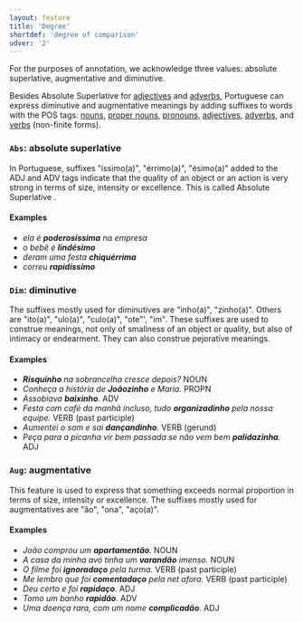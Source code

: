 ```yaml
---
layout: feature
title: 'Degree'
shortdef: 'degree of comparison'
udver: '2'
---
```


For the purposes of annotation, we acknowledge three values: absolute superlative, augmentative and diminutive.

Besides Absolute Superlative for [adjectives](u-pos/ADJ) and [adverbs](u-pos/ADV), Portuguese can express diminutive and augmentative meanings by adding suffixes to words with the POS tags: [nouns](u-pos/NOUN), [proper nouns](u-pos/PROPN), [pronouns](u-pos/PRON), [adjectives](u-pos/ADJ), [adverbs](u-pos/ADV), and [verbs](u-pos/VERB) (non-finite forms).

### <a name="Abs">`Abs`</a>: absolute superlative

In Portuguese, suffixes "íssimo(a)", "érrimo(a)", "ésimo(a)" added to the ADJ and ADV tags indicate that the quality of an object or an action is very strong in terms of size, intensity or excellence. This is called Absolute Superlative .

#### Examples

*  _ela é <b>poderosíssima</b> na empresa_
*  _o bebê é <b>lindésimo</b>_
*  _deram uma festa <b>chiquérrima</b>_
*  _correu <b>rapidíssimo</b>_


### <a name="Dim">`Dim`</a>: diminutive

The suffixes mostly used for diminutives are "inho(a)", "zinho(a)". Others are "ito(a)", "ulo(a)", "culo(a)", "ote"', "im". These suffixes are used to construe meanings, not only of smallness of an object or quality, but also of intimacy or endearment. They can also construe pejorative meanings. 

#### Examples

*  _<b>Risquinho</b> na sobrancelha cresce depois?_ NOUN
*  _Conheça a história de <b>Joãozinho</b> e Maria._ PROPN
*  _Assobiava <b>baixinho</b>._  ADV
*  _Festa com café da manhã incluso, tudo <b>organizadinho</b> pela nossa equipe._ VERB (past participle)
*  _Aumentei o som e sai <b>dançandinho</b>._ VERB (gerund)
*  _Peça para a picanha vir bem passada se não vem bem <b>palidazinha</b>._ ADJ


### <a name="Aug">`Aug`</a>: augmentative

This feature is used to express that something exceeds normal proportion in terms of size, intensity or excellence. The suffixes mostly used for augmentatives are "ão", "ona", "aço(a)".

#### Examples

*  _João comprou um <b>apartamentão</b>._ NOUN
*  _A casa da minha avó tinha um <b>varandão</b> imenso._ NOUN
*  _O filme foi <b>ignoradaço</b> pela turma._ VERB (past participle)
*  _Me lembro que foi <b>comentadaço</b> pela net afora._  VERB (past participle)
*  _Deu certo e foi <b>rapidaço</b>._ ADJ
*  _Tomo um banho <b>rapidão</b>._ ADV
*  _Uma doença rara, com um nome <b>complicadão</b>._ ADJ

<!-- Interlanguage links updated Po lis 14 15:34:43 CET 2022 -->
